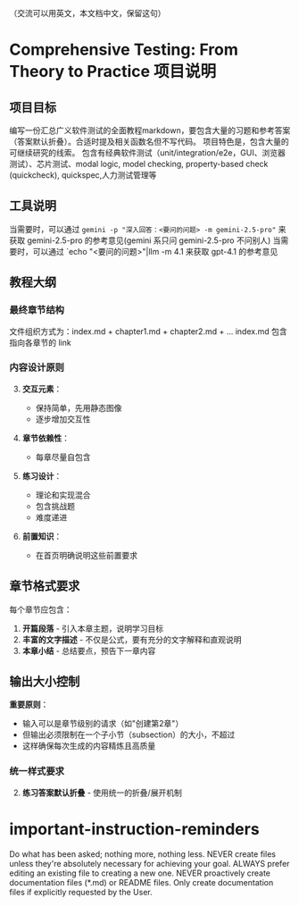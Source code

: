 （交流可以用英文，本文档中文，保留这句）

# Comprehensive Testing: From Theory to Practice 项目说明

## 项目目标
编写一份汇总广义软件测试的全面教程markdown，要包含大量的习题和参考答案（答案默认折叠）。合适时提及相关函数名但不写代码。
项目特色是，包含大量的可继续研究的线索。
包含有经典软件测试（unit/integration/e2e，GUI、浏览器测试）、芯片测试、modal logic, model checking, property-based check (quickcheck), quickspec,人力测试管理等


## 工具说明
当需要时，可以通过 `gemini -p "深入回答：<要问的问题> -m gemini-2.5-pro"` 来获取 gemini-2.5-pro 的参考意见(gemini 系只问 gemini-2.5-pro 不问别人)
当需要时，可以通过 `echo "<要问的问题>"|llm -m 4.1 来获取 gpt-4.1 的参考意见

## 教程大纲

### 最终章节结构
文件组织方式为：index.md + chapter1.md + chapter2.md + ...
index.md 包含指向各章节的 link

### 内容设计原则

3. **交互元素**：
   - 保持简单，先用静态图像
   - 逐步增加交互性

5. **章节依赖性**：
   - 每章尽量自包含

6. **练习设计**：
   - 理论和实现混合
   - 包含挑战题
   - 难度递进

8. **前置知识**：
   - 在首页明确说明这些前置要求

## 章节格式要求

每个章节应包含：

1. **开篇段落** - 引入本章主题，说明学习目标
2. **丰富的文字描述** - 不仅是公式，要有充分的文字解释和直观说明
3. **本章小结** - 总结要点，预告下一章内容

## 输出大小控制

**重要原则**：
- 输入可以是章节级别的请求（如"创建第2章"）
- 但输出必须限制在一个子小节（subsection）的大小，不超过
- 这样确保每次生成的内容精炼且高质量

### 统一样式要求
2. **练习答案默认折叠** - 使用统一的折叠/展开机制

# important-instruction-reminders
Do what has been asked; nothing more, nothing less.
NEVER create files unless they're absolutely necessary for achieving your goal.
ALWAYS prefer editing an existing file to creating a new one.
NEVER proactively create documentation files (*.md) or README files. Only create documentation files if explicitly requested by the User.
